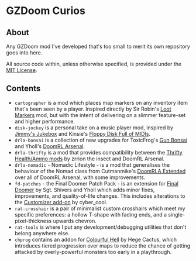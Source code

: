 # GZDoom Curios

## About

Any GZDoom mod I've developed that's too small to merit its own repository goes into here.

All source code within, unless otherwise specified, is provided under the [MIT License](/LICENSE).

## Contents

- `cartographer` is a mod which places map markers on any inventory item that's been seen by a player. Inspired directly by Sir Robin's [Loot Markers](https://forum.zdoom.org/viewtopic.php?t=75889) mod, but with the intent of delivering on a slimmer feature-set and higher performance.
- `disk-jockey` is a personal take on a music player mod, inspired by [Jimmy's Jukebox](https://forum.zdoom.org/viewtopic.php?f=46&t=29117) and Kinsie's [Floppy Disk Full of MIDIs](https://forum.zdoom.org/viewtopic.php?t=47189).
- `drla-bonsai` is a collection of new upgrades for ToxicFrog's [Gun Bonsai](https://forum.zdoom.org/viewtopic.php?t=76080) and Yholl's [DoomRL Arsenal](https://forum.zdoom.org/viewtopic.php?f=43&t=37044).
- `drla-thrifty` is a mod that provides compatibility between the [Thrifty Health/Ammo mods](https://forum.zdoom.org/viewtopic.php?t=71406) by zrrion the insect and DoomRL Arsenal.
- `drla-nomadic` - Nomadic Lifestyle - is a mod that generalises the behaviour of the Nomad class from Cutmanmike's [DoomRLA Extended](https://forum.zdoom.org/viewtopic.php?t=70549&sid=614591c4f860505a63dc3a55a263ad84) over all of DoomRL Arsenal, with some improvements.
- `fd-patches` - the Final Doomer Patch Pack - is an extension for [Final Doomer](https://forum.zdoom.org/viewtopic.php?t=55061) by Sgt. Shivers and Yholl which adds minor fixes, improvements, and quality-of-life changes. This includes alterations to the [Customizer add-on](https://forum.zdoom.org/viewtopic.php?f=43&t=65622) by cyber_cool.
- `rat-crosshair` is a pair of minimalist custom crosshairs which meet my specific preferences: a hollow T-shape with fading ends, and a single-pixel-thickness upwards chevron.
- `rat-tools` is where I put any development/debugging utilities that don't belong anywhere else.
- `chprog` contains an addon for [Colourful Hell](https://forum.zdoom.org/viewtopic.php?t=47980) by Hege Cactus, which introduces tiered progression over maps to reduce the chance of getting attacked by overly-powerful monsters too early in a playthrough.

